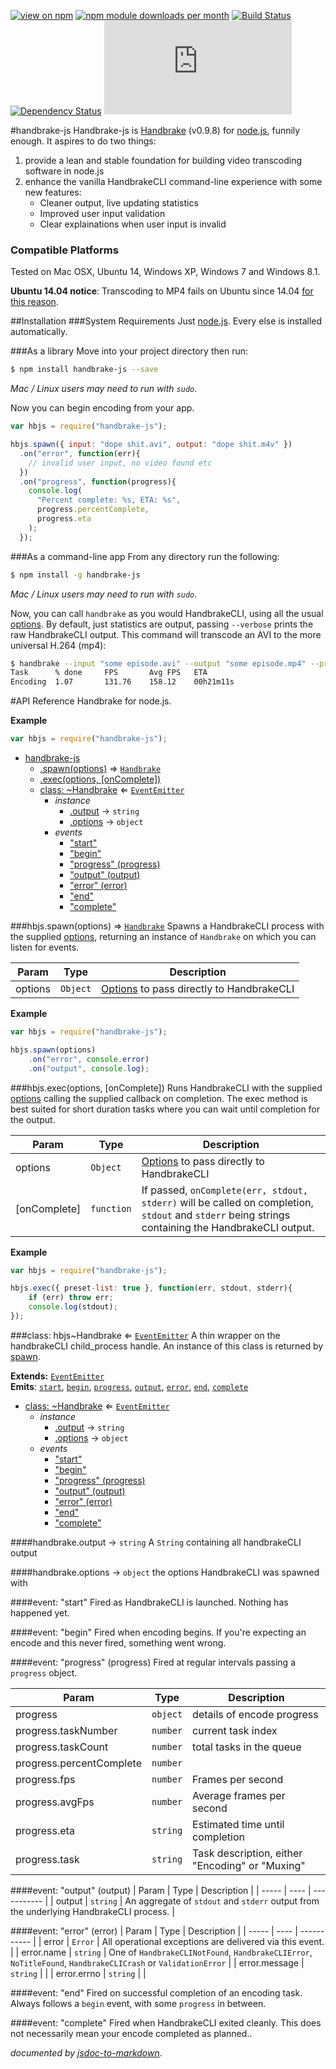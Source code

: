[![view on npm](http://img.shields.io/npm/v/handbrake-js.svg)](https://www.npmjs.org/package/handbrake-js)
[![npm module downloads per month](http://img.shields.io/npm/dm/handbrake-js.svg)](https://www.npmjs.org/package/handbrake-js)
[![Build Status](https://travis-ci.org/75lb/handbrake-js.svg?branch=master)](https://travis-ci.org/75lb/handbrake-js)
[![Dependency Status](https://david-dm.org/75lb/handbrake-js.svg)](https://david-dm.org/75lb/handbrake-js)
![Analytics](https://ga-beacon.appspot.com/UA-27725889-6/handbrake-js/README.md?pixel)

#handbrake-js
Handbrake-js is [Handbrake](http://handbrake.fr) (v0.9.8) for [node.js](http://nodejs.org), funnily enough. It aspires to do two things:

1. provide a lean and stable foundation for building video transcoding software in node.js
2. enhance the vanilla HandbrakeCLI command-line experience with some new features: 
   - Cleaner output, live updating statistics
   - Improved user input validation
   - Clear explainations when user input is invalid


### Compatible Platforms
Tested on Mac OSX, Ubuntu 14, Windows XP, Windows 7 and Windows 8.1.

**Ubuntu 14.04 notice**: Transcoding to MP4 fails on Ubuntu since 14.04 [for this reason](https://forum.handbrake.fr/viewtopic.php?f=13&t=30044).

##Installation
###System Requirements
Just [node.js](http://nodejs.org). Every else is installed automatically.

###As a library 
Move into your project directory then run: 
```sh
$ npm install handbrake-js --save
```
*Mac / Linux users may need to run with `sudo`*.

Now you can begin encoding from your app. 

```js
var hbjs = require("handbrake-js");

hbjs.spawn({ input: "dope shit.avi", output: "dope shit.m4v" })
  .on("error", function(err){
    // invalid user input, no video found etc
  })
  .on("progress", function(progress){
    console.log(
      "Percent complete: %s, ETA: %s", 
      progress.percentComplete, 
      progress.eta
    );
  });
```
###As a command-line app
From any directory run the following:
```sh
$ npm install -g handbrake-js
```
*Mac / Linux users may need to run with `sudo`*.

Now, you can call `handbrake` as you would HandbrakeCLI, using all the usual [options](https://trac.handbrake.fr/wiki/CLIGuide). By default, just statistics are output, passing `--verbose` prints the raw HandbrakeCLI output. This command will transcode an AVI to the more universal H.264 (mp4):
```sh
$ handbrake --input "some episode.avi" --output "some episode.mp4" --preset Normal
Task      % done     FPS       Avg FPS   ETA
Encoding  1.07       131.76    158.12    00h21m11s
```

#API Reference
Handbrake for node.js.

**Example**  
```js
var hbjs = require("handbrake-js");
```

* [handbrake-js](#module_handbrake-js)
  * [.spawn(options)](#module_handbrake-js.spawn) ⇒ <code>[Handbrake](#module_handbrake-js..Handbrake)</code>
  * [.exec(options, [onComplete])](#module_handbrake-js.exec)
  * [class: ~Handbrake](#module_handbrake-js..Handbrake) ⇐ <code>[EventEmitter](http://nodejs.org/api/events.html)</code>
    * _instance_
      * [.output](#module_handbrake-js..Handbrake#output) → <code>string</code>
      * [.options](#module_handbrake-js..Handbrake#options) → <code>object</code>
    * _events_
      * ["start"](#module_handbrake-js..Handbrake#event_start)
      * ["begin"](#module_handbrake-js..Handbrake#event_begin)
      * ["progress" (progress)](#module_handbrake-js..Handbrake#event_progress)
      * ["output" (output)](#module_handbrake-js..Handbrake#event_output)
      * ["error" (error)](#module_handbrake-js..Handbrake#event_error)
      * ["end"](#module_handbrake-js..Handbrake#event_end)
      * ["complete"](#module_handbrake-js..Handbrake#event_complete)

<a name="module_handbrake-js.spawn"></a>
###hbjs.spawn(options) ⇒ <code>[Handbrake](#module_handbrake-js..Handbrake)</code>
Spawns a HandbrakeCLI process with the supplied [options](https://trac.handbrake.fr/wiki/CLIGuide#options), returning an instance of `Handbrake` on which you can listen for events.

| Param | Type | Description |
| ----- | ---- | ----------- |
| options | <code>Object</code> | [Options](https://trac.handbrake.fr/wiki/CLIGuide#options) to pass directly to HandbrakeCLI |

**Example**  
```js
var hbjs = require("handbrake-js");

hbjs.spawn(options)
    .on("error", console.error)
    .on("output", console.log);
```
<a name="module_handbrake-js.exec"></a>
###hbjs.exec(options, [onComplete])
Runs HandbrakeCLI with the supplied [options](https://trac.handbrake.fr/wiki/CLIGuide#options) calling the supplied callback on completion. The exec method is best suited for short duration tasks where you can wait until completion for the output.

| Param | Type | Description |
| ----- | ---- | ----------- |
| options | <code>Object</code> | [Options](https://trac.handbrake.fr/wiki/CLIGuide#options) to pass directly to HandbrakeCLI |
| \[onComplete\] | <code>function</code> | If passed, `onComplete(err, stdout, stderr)` will be called on completion, `stdout` and `stderr` being strings containing the HandbrakeCLI output. |

**Example**  
```js
var hbjs = require("handbrake-js");

hbjs.exec({ preset-list: true }, function(err, stdout, stderr){
    if (err) throw err;
    console.log(stdout);
});
```
<a name="module_handbrake-js..Handbrake"></a>
###class: hbjs~Handbrake ⇐ <code>[EventEmitter](http://nodejs.org/api/events.html)</code>
A thin wrapper on the handbrakeCLI child_process handle. An instance of this class is returned by [spawn](#module_handbrake-js.spawn).

**Extends:** <code>[EventEmitter](http://nodejs.org/api/events.html)</code>  
**Emits**: <code>[start](#module_handbrake-js..Handbrake#event_start)</code>, <code>[begin](#module_handbrake-js..Handbrake#event_begin)</code>, <code>[progress](#module_handbrake-js..Handbrake#event_progress)</code>, <code>[output](#module_handbrake-js..Handbrake#event_output)</code>, <code>[error](#module_handbrake-js..Handbrake#event_error)</code>, <code>[end](#module_handbrake-js..Handbrake#event_end)</code>, <code>[complete](#module_handbrake-js..Handbrake#event_complete)</code>  

* [class: ~Handbrake](#module_handbrake-js..Handbrake) ⇐ <code>[EventEmitter](http://nodejs.org/api/events.html)</code>
  * _instance_
    * [.output](#module_handbrake-js..Handbrake#output) → <code>string</code>
    * [.options](#module_handbrake-js..Handbrake#options) → <code>object</code>
  * _events_
    * ["start"](#module_handbrake-js..Handbrake#event_start)
    * ["begin"](#module_handbrake-js..Handbrake#event_begin)
    * ["progress" (progress)](#module_handbrake-js..Handbrake#event_progress)
    * ["output" (output)](#module_handbrake-js..Handbrake#event_output)
    * ["error" (error)](#module_handbrake-js..Handbrake#event_error)
    * ["end"](#module_handbrake-js..Handbrake#event_end)
    * ["complete"](#module_handbrake-js..Handbrake#event_complete)

<a name="module_handbrake-js..Handbrake#output"></a>
####handbrake.output → <code>string</code>
A `String` containing all handbrakeCLI output

<a name="module_handbrake-js..Handbrake#options"></a>
####handbrake.options → <code>object</code>
the options HandbrakeCLI was spawned with

<a name="module_handbrake-js..Handbrake#event_start"></a>
####event: "start"
Fired as HandbrakeCLI is launched. Nothing has happened yet.

<a name="module_handbrake-js..Handbrake#event_begin"></a>
####event: "begin"
Fired when encoding begins. If you're expecting an encode and this never fired, something went wrong.

<a name="module_handbrake-js..Handbrake#event_progress"></a>
####event: "progress" (progress)
Fired at regular intervals passing a `progress` object.

| Param | Type | Description |
| ----- | ---- | ----------- |
| progress | <code>object</code> | details of encode progress |
| progress.taskNumber | <code>number</code> | current task index |
| progress.taskCount | <code>number</code> | total tasks in the queue |
| progress.percentComplete | <code>number</code> |  |
| progress.fps | <code>number</code> | Frames per second |
| progress.avgFps | <code>number</code> | Average frames per second |
| progress.eta | <code>string</code> | Estimated time until completion |
| progress.task | <code>string</code> | Task description, either "Encoding" or "Muxing" |

<a name="module_handbrake-js..Handbrake#event_output"></a>
####event: "output" (output)
| Param | Type | Description |
| ----- | ---- | ----------- |
| output | <code>string</code> | An aggregate of `stdout` and `stderr` output from the underlying HandbrakeCLI process. |

<a name="module_handbrake-js..Handbrake#event_error"></a>
####event: "error" (error)
| Param | Type | Description |
| ----- | ---- | ----------- |
| error | <code>Error</code> | All operational exceptions are delivered via this event. |
| error.name | <code>string</code> | One of `HandbrakeCLINotFound`, `HandbrakeCLIError`, `NoTitleFound`, `HandbrakeCLICrash` or `ValidationError` |
| error.message | <code>string</code> |  |
| error.errno | <code>string</code> |  |

<a name="module_handbrake-js..Handbrake#event_end"></a>
####event: "end"
Fired on successful completion of an encoding task. Always follows a `begin` event, with some `progress` in between.

<a name="module_handbrake-js..Handbrake#event_complete"></a>
####event: "complete"
Fired when HandbrakeCLI exited cleanly. This does not necessarily mean your encode completed as planned..

*documented by [jsdoc-to-markdown](https://github.com/75lb/jsdoc-to-markdown)*.
